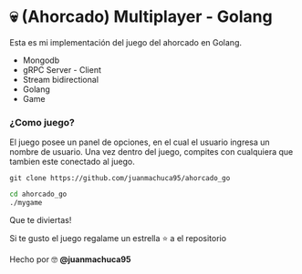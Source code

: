 # 💀 (Ahorcado) Multiplayer - Golang

Esta es mi implementación del juego del ahorcado en Golang.

* Mongodb
* gRPC Server - Client 
* Stream bidirectional 
* Golang
* Game


### ¿Como juego?
El juego posee un panel de opciones, en el cual el usuario ingresa un nombre de usuario. 
Una vez dentro del juego, compites con cualquiera que tambien este conectado al juego.

```git clone https://github.com/juanmachuca95/ahorcado_go```

```bash
cd ahorcado_go
./mygame
```

Que te diviertas!

Si te gusto el juego regalame un estrella ⭐ a el repositorio

Hecho por 🤓 <b>@juanmachuca95</b>

